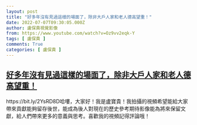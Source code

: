 ```yaml
---
layout: post
title: "好多年沒有見過這樣的場面了，除非大戶人家和老人德高望重！"
date: 2022-07-07T09:30:05.000Z
author: 盧保貴視覺影像
from: https://www.youtube.com/watch?v=Oz9vv2eqk-Y
tags: [ 盧保貴 ]
comments: True
categories: [ 盧保貴 ]
---
```

<!--1657186205000-->
[好多年沒有見過這樣的場面了，除非大戶人家和老人德高望重！](https://www.youtube.com/watch?v=Oz9vv2eqk-Y)
------

<div>
https://bit.ly/2YsRD8D哈嘍，大家好！我是盧寶貴！我拍攝的視頻希望能給大家帶來貢獻能夠留存後世，能成為後人對現在的歷史參考期待影像能為將來保留文獻，給人們帶來更多的意義與思考。喜歡我的視頻記得評論哦！
</div>
